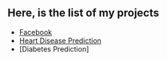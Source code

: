 ## Here, is the list of my projects

- [Facebook](https://github.com/Aadi1610/Aadi_Repository/tree/main/Facebook-Project "Facebook")
- [Heart Disease Prediction](https://github.com/Aadi1610/Aadi_Repository/tree/main/Heart%20Disease)
- [Diabetes Prediction]
